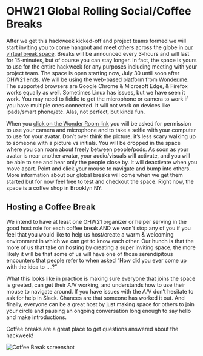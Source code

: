 # OHW21 Global Rolling Social/Coffee Breaks

After we get this hackweek kicked-off and project teams formed we will start inviting you to come hangout and meet others across the globe in [our virtual break space](https://www.wonder.me/r?id=b9a45324-db39-4434-b84f-f6e1ee3aeb76). Breaks will be announced every 3-hours and will last for 15-minutes, but of course you can stay longer. In fact, the space is yours to use for the entire hackweek for any purposes including meeting with your project team. The space is open starting now, July 30 until soon after OHW21 ends. We will be using the web-based platform from [Wonder.me](https://www.wonder.me). The supported browsers are Google Chrome & Microsoft Edge, & Firefox works equally as well. Sometimes Linux has issues, but we have seen it work. You may need to fiddle to get the microphone or camera to work if you have multiple ones connected. It will not work on devices like ipads/smart phone/etc. Alas, not perfect, but kinda fun.

When you [click on the Wonder Room link](https://www.wonder.me/r?id=b9a45324-db39-4434-b84f-f6e1ee3aeb76) you will be asked for permission to use your camera and microphone and to take a selfie with your computer to use for your avatar. Don’t over think the picture, it’s less scary walking up to someone with a picture vs initials. You will be dropped in the space where you can roam about freely between people/pods. As soon as your avatar is near another avatar, your audio/visuals will activate, and you will be able to see and hear only the people close by. It will deactivate when you move apart. Point and click your mouse to navigate and bump into others. More information about our global breaks will come when we get them started but for now feel free to test and checkout the space. Right now, the space is a coffee shop in Brooklyn NY.

## Hosting a Coffee Break

We intend to have at least one OHW21 organizer or helper serving in the good host role for each coffee break AND we won't stop any of you if you feel that you would like to help us host/create a warm & welcoming environment in which we can get to know each other. Our hunch is that the more of us that take on hosting by creating a super inviting space, the more likely it will be that some of us will have one of those serendipitous encounters that people refer to when asked “How did you ever come up with the idea to ….?”

What this looks like in practice is making sure everyone that joins the space is greeted, can get their A/V working, and understands how to use their mouse to navigate around. If you have issues with the A/V don’t hesitate to ask for help in Slack. Chances are that someone has worked it out.  And finally, everyone can be a great host by just making space for others to join your circle and pausing an ongoing conversation long enough to say hello and make introductions.  

Coffee breaks are a great place to get questions answered about the hackweek!

![Coffee Break screenshot](../img/{{hackweek.currentprefix}}-coffeebreak-screenshot.jpeg)
